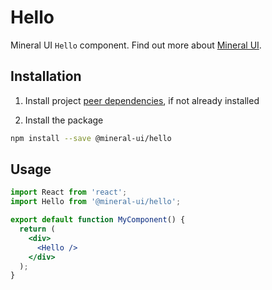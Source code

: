 # Hello

Mineral UI `Hello` component. Find out more about [Mineral UI](https://github.com/mineral-ui/mineral-ui).


## Installation

1. Install project [peer dependencies](../../docs/peer-dependencies.md), if not already installed

2. Install the package

  ```sh
  npm install --save @mineral-ui/hello
  ```


## Usage

```jsx
import React from 'react';
import Hello from '@mineral-ui/hello';

export default function MyComponent() {
  return (
    <div>
      <Hello />
    </div>
  );
}
```

